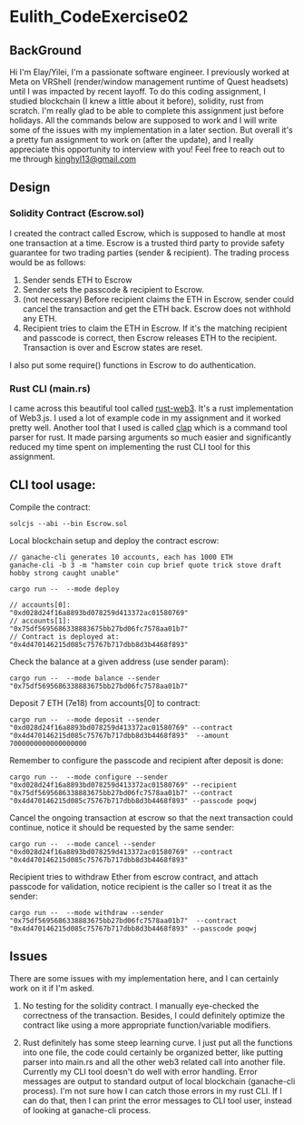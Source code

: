 # Eulith_CodeExercise02

## BackGround
Hi I'm Elay/Yilei, I'm a passionate software engineer. I previously worked at Meta on VRShell (render/window management runtime of Quest headsets) until I was impacted by recent layoff. To do this coding assignment, I studied blockchain (I knew a little about it before), solidity, rust from scratch. I'm really glad to be able to complete this assignment just before holidays. All the commands below are supposed to work and I will write some of the issues with my implementation in a later section. But overall it's a pretty fun assignment to work on (after the update), and I really appreciate this opportunity to interview with you! Feel free to reach out to me through kinghyl13@gmail.com

## Design
### Solidity Contract (Escrow.sol)
I created the contract called Escrow, which is supposed to handle at most one transaction at a time. Escrow is a trusted third party to provide safety guarantee for two trading parties (sender & recipient). The trading process would be as follows:

1. Sender sends ETH to Escrow
2. Sender sets the passcode & recipient to Escrow.
3. (not necessary) Before recipient claims the ETH in Escrow, sender could cancel the transaction and get the ETH back. Escrow does not withhold any ETH.
4. Recipient tries to claim the ETH in Escrow. If it's the matching recipient and passcode is correct, then Escrow releases ETH to the recipient. Transaction is over and Escrow states are reset.

I also put some require() functions in Escrow to do authentication.

### Rust CLI (main.rs)
I came across this beautiful tool called [rust-web3](https://github.com/tomusdrw/rust-web3). It's a rust implementation of Web3.js. I used a lot of example code in my assignment and it worked pretty well. Another tool that I used is called [clap](https://docs.rs/clap/latest/clap/) which is a command tool parser for rust. It made parsing arguments so much easier and significantly reduced my time spent on implementing the rust CLI tool for this assignment.

## CLI tool usage:
Compile the contract:
```
solcjs --abi --bin Escrow.sol
```

Local blockchain setup and deploy the contract escrow:
```
// ganache-cli generates 10 accounts, each has 1000 ETH
ganache-cli -b 3 -m "hamster coin cup brief quote trick stove draft hobby strong caught unable"

cargo run --  --mode deploy 

// accounts[0]:             "0xd028d24f16a8893bd078259d413372ac01580769"
// accounts[1]:             "0x75df5695686338883675bb27bd06fc7578aa01b7"
// Contract is deployed at: "0x4d470146215d085c75767b717dbb8d3b4468f893"
```
Check the balance at a given address (use sender param):
```
cargo run --  --mode balance --sender "0x75df5695686338883675bb27bd06fc7578aa01b7" 
```

Deposit 7 ETH (7e18) from accounts[0] to contract:
```
cargo run --  --mode deposit --sender "0xd028d24f16a8893bd078259d413372ac01580769" --contract  "0x4d470146215d085c75767b717dbb8d3b4468f893"  --amount 7000000000000000000
```

Remember to configure the passcode and recipient after deposit is done:
```
cargo run --  --mode configure --sender "0xd028d24f16a8893bd078259d413372ac01580769" --recipient  "0x75df5695686338883675bb27bd06fc7578aa01b7" --contract  "0x4d470146215d085c75767b717dbb8d3b4468f893" --passcode poqwj
```

Cancel the ongoing transaction at escrow so that the next transaction could continue, notice it should be requested by the same sender:
```
cargo run --  --mode cancel --sender "0xd028d24f16a8893bd078259d413372ac01580769" --contract  "0x4d470146215d085c75767b717dbb8d3b4468f893" 
```


Recipient tries to withdraw Ether from escrow contract, and attach passcode for validation, notice recipient is the caller so I treat it as the sender:
```
cargo run --  --mode withdraw --sender "0x75df5695686338883675bb27bd06fc7578aa01b7"  --contract  "0x4d470146215d085c75767b717dbb8d3b4468f893" --passcode poqwj

```

## Issues
There are some issues with my implementation here, and I can certainly work on it if I'm asked.
1. No testing for the solidity contract. I manually eye-checked the correctness of the transaction. Besides, I could definitely optimize the contract like using a more appropriate function/variable modifiers.

2. Rust definitely has some steep learning curve. I just put all the functions into one file, the code could certainly be organized better, like putting parser into main.rs and all the other web3 related call into another file. Currently my CLI tool doesn't do well with error handling. Error messages are output to standard output of local blockchain (ganache-cli process). I'm not sure how I can catch those errors in my rust CLI. If I can do that, then I can print the error messages to CLI tool user, instead of looking at ganache-cli process.